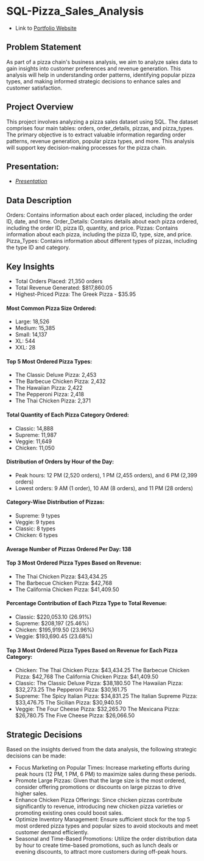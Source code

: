 # SQL-Pizza_Sales_Analysis
- Link to [Portfolio Website](https://codebasics.io/portfolio/Amogh-Sawant)

## Problem Statement
As part of a pizza chain's business analysis, we aim to analyze sales data to gain insights into customer preferences and revenue generation. This analysis will help in understanding order patterns, identifying popular pizza types, and making informed strategic decisions to enhance sales and customer satisfaction.

## Project Overview
This project involves analyzing a pizza sales dataset using SQL. The dataset comprises four main tables: orders, order_details, pizzas, and pizza_types. The primary objective is to extract valuable information regarding order patterns, revenue generation, popular pizza types, and more. This analysis will support key decision-making processes for the pizza chain.

## Presentation:
- _[Presentation]()_

## Data Description
Orders: Contains information about each order placed, including the order ID, date, and time.
Order_Details: Contains details about each pizza ordered, including the order ID, pizza ID, quantity, and price.
Pizzas: Contains information about each pizza, including the pizza ID, type, size, and price.
Pizza_Types: Contains information about different types of pizzas, including the type ID and category.

## Key Insights
- Total Orders Placed: 21,350 orders
- Total Revenue Generated: $817,860.05
- Highest-Priced Pizza: The Greek Pizza - $35.95
  
#### Most Common Pizza Size Ordered:
- Large: 18,526
- Medium: 15,385
- Small: 14,137
- XL: 544
- XXL: 28

#### Top 5 Most Ordered Pizza Types:
- The Classic Deluxe Pizza: 2,453
- The Barbecue Chicken Pizza: 2,432
- The Hawaiian Pizza: 2,422
- The Pepperoni Pizza: 2,418
- The Thai Chicken Pizza: 2,371

#### Total Quantity of Each Pizza Category Ordered:
- Classic: 14,888
- Supreme: 11,987
- Veggie: 11,649
- Chicken: 11,050

#### Distribution of Orders by Hour of the Day:
- Peak hours: 12 PM (2,520 orders), 1 PM (2,455 orders), and 6 PM (2,399 orders)
- Lowest orders: 9 AM (1 order), 10 AM (8 orders), and 11 PM (28 orders)

#### Category-Wise Distribution of Pizzas:
- Supreme: 9 types
- Veggie: 9 types
- Classic: 8 types
- Chicken: 6 types

#### Average Number of Pizzas Ordered Per Day: 138

#### Top 3 Most Ordered Pizza Types Based on Revenue:
- The Thai Chicken Pizza: $43,434.25
- The Barbecue Chicken Pizza: $42,768
- The California Chicken Pizza: $41,409.50
  
#### Percentage Contribution of Each Pizza Type to Total Revenue:
- Classic: $220,053.10 (26.91%)
- Supreme: $208,197 (25.46%)
- Chicken: $195,919.50 (23.96%)
- Veggie: $193,690.45 (23.68%)

#### Top 3 Most Ordered Pizza Types Based on Revenue for Each Pizza Category:
- Chicken:
The Thai Chicken Pizza: $43,434.25
The Barbecue Chicken Pizza: $42,768
The California Chicken Pizza: $41,409.50
- Classic:
The Classic Deluxe Pizza: $38,180.50
The Hawaiian Pizza: $32,273.25
The Pepperoni Pizza: $30,161.75
- Supreme:
The Spicy Italian Pizza: $34,831.25
The Italian Supreme Pizza: $33,476.75
The Sicilian Pizza: $30,940.50
- Veggie:
The Four Cheese Pizza: $32,265.70
The Mexicana Pizza: $26,780.75
The Five Cheese Pizza: $26,066.50

## Strategic Decisions
Based on the insights derived from the data analysis, the following strategic decisions can be made:
- Focus Marketing on Popular Times: Increase marketing efforts during peak hours (12 PM, 1 PM, 6 PM) to maximize sales during these periods.
- Promote Large Pizzas: Given that the large size is the most ordered, consider offering promotions or discounts on large pizzas to drive higher sales.
- Enhance Chicken Pizza Offerings: Since chicken pizzas contribute significantly to revenue, introducing new chicken pizza varieties or promoting existing ones could boost sales.
- Optimize Inventory Management: Ensure sufficient stock for the top 5 most ordered pizza types and popular sizes to avoid stockouts and meet customer demand efficiently.
- Seasonal and Time-Based Promotions: Utilize the order distribution data by hour to create time-based promotions, such as lunch deals or evening discounts, to attract more customers during off-peak hours.
